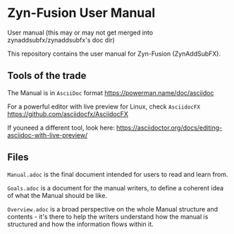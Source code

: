 # Zyn-Fusion User Manual
User manual (this may or may not get merged into zynaddsubfx/zynaddsubfx's doc dir)

This repository contains the user manual for Zyn-Fusion (ZynAddSubFX).

## Tools of the trade

The Manual is in `AsciiDoc` format https://powerman.name/doc/asciidoc

For a powerful editor with live preview for Linux, check `AsciidocFX` https://github.com/asciidocfx/AsciidocFX

If youneed a different tool, look here: https://asciidoctor.org/docs/editing-asciidoc-with-live-preview/

## Files

`Manual.adoc` is the final document intended for users to read and learn from.

`Goals.adoc` is a document for the manual writers, to define a coherent idea of what the Manual should be like.

`Overview.adoc` is a broad perspective on the whole Manual structure and contents - it's there to help the writers understand how the manual is structured and how the information flows within it.
